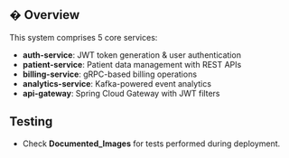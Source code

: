 ## � Overview
This system comprises 5 core services:
- **auth-service**: JWT token generation & user authentication
- **patient-service**: Patient data management with REST APIs
- **billing-service**: gRPC-based billing operations
- **analytics-service**: Kafka-powered event analytics
- **api-gateway**: Spring Cloud Gateway with JWT filters

## Testing
- Check **Documented_Images** for tests performed during deployment. 
